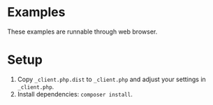 Examples
========

These examples are runnable through web browser.

# Setup

1. Copy `_client.php.dist` to `_client.php` and adjust your settings in `_client.php`.
2. Install dependencies: `composer install`.

